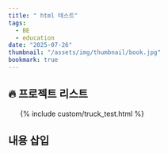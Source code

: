 ```yaml
---
title: " html 테스트"
tags:
  - BE
  - education
date: "2025-07-26"
thumbnail: "/assets/img/thumbnail/book.jpg"
bookmark: true
---
```


<h2>🔥 프로젝트 리스트</h2>
<ul>
  {% include custom/truck_test.html %}
</ul>
<h2>내용 삽입</h2>

<div id="include-target"></div>
